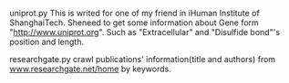 uniprot.py
This is writed for one of my friend in iHuman Institute of ShanghaiTech. Sheneed
to get some information about Gene form "http://www.uniprot.org". Such as
"Extracellular" and "Disulfide bond"'s position and length.


researchgate.py
crawl publications' information(title and authors) from www.researchgate.net/home by keywords.
